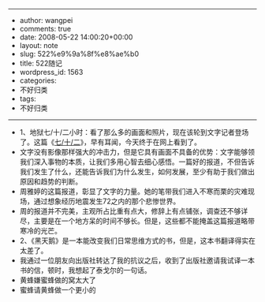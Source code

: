 - --
- author: wangpei
- comments: true
- date: 2008-05-22 14:00:20+00:00
- layout: note
- slug: 522%e9%9a%8f%e8%ae%b0
- title: 522随记
- wordpress_id: 1563
- categories:
- 不好归类
- tags:
- 不好归类
- --
- 1、地狱七/十/二小时：看了那么多的画面和照片，现在该轮到文字记者登场了。这篇《[七/十/二](http://www.douban.com/group/topic/3232601/)》，早有耳闻，今天终于在网上看到了。
- 文字没有影像那样强大的冲击力，但是它具有画面不具备的优势：文字能够领我们深入事物的本质，让我们多用心智去细心感悟。一篇好的报道，不但告诉我们发生了什么，还能告诉我们为什么发生，如何发展，至少有助于我们做出原因和趋势的判断。
- 周雅婷的这篇报道，彰显了文字的力量。她的笔带我们进入不寒而栗的灾难现场，通过想象经历地震发生72之内的那个悲惨世界。
- 周的报道并不完美，主观所占比重有点大，修辞上有点铺张，调查还不够详尽，主要是在一个地方呆的时间不够长。但是，这些都不能掩盖这篇报道略带寒冷的光芒。
- 2、《黑天鹅》是一本能改变我们日常思维方式的书，但是，这本书翻译得实在太差了。
- 我通过一位朋友向出版社转达了我的抗议之后，收到了出版社邀请我试译一本书的信，顿时，我想起了泰戈尔的一句话。
- 黄蜂嫌蜜蜂做的窝太大了
- 蜜蜂请黄蜂做一个更小的
